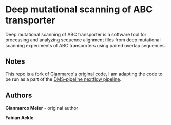 # Deep mutational scanning of ABC transporter

Deep mutational scanning of ABC transporter is a software tool for processing and analyzing sequence alignment files from deep mutational scanning experiments of ABC transporters using paired overlap sequences.

## Notes
This repo is a fork of [Gianmarco's original code](https://github.com/giameier/DMS_ABC), I am adapting the code to be run as a part of the [DMS-pipeline nextflow pipeline](https://github.com/fabianackle/DMS-pipeline).

## Authors

**Gianmarco Meier** - original author

**Fabian Ackle**

